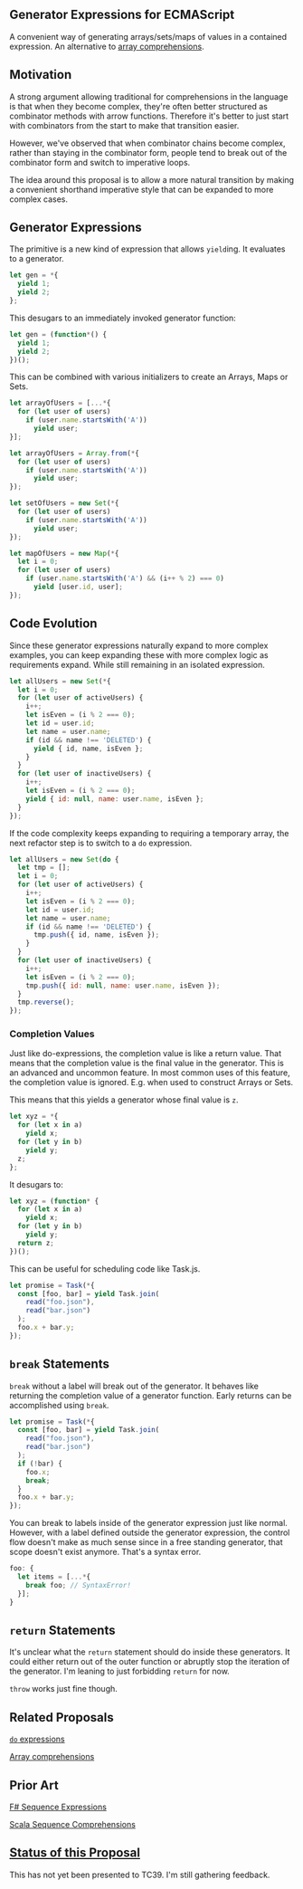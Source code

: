 Generator Expressions for ECMAScript
------------------------------------

A convenient way of generating arrays/sets/maps of values in a contained expression. An alternative to [array comprehensions](http://tc39wiki.calculist.org/es6/array-comprehensions/).

## Motivation

A strong argument allowing traditional for comprehensions in the language is that when they become complex, they're often better structured as combinator methods with arrow functions. Therefore it's better to just start with combinators from the start to make that transition easier.

However, we've observed that when combinator chains become complex, rather than staying in the combinator form, people tend to break out of the combinator form and switch to imperative loops.

The idea around this proposal is to allow a more natural transition by making a convenient shorthand imperative style that can be expanded to more complex cases.

## Generator Expressions

The primitive is a new kind of expression that allows `yield`ing. It evaluates to a generator.

```js
let gen = *{
  yield 1;
  yield 2;
};
```

This desugars to an immediately invoked generator function:

```js
let gen = (function*() {
  yield 1;
  yield 2;
})();
```

This can be combined with various initializers to create an Arrays, Maps or Sets.

```js
let arrayOfUsers = [...*{
  for (let user of users)
    if (user.name.startsWith('A'))
      yield user;
}];
```

```js
let arrayOfUsers = Array.from(*{
  for (let user of users)
    if (user.name.startsWith('A'))
      yield user;
});
```

```js
let setOfUsers = new Set(*{
  for (let user of users)
    if (user.name.startsWith('A'))
      yield user;
});
```

```js
let mapOfUsers = new Map(*{
  let i = 0;
  for (let user of users)
    if (user.name.startsWith('A') && (i++ % 2) === 0)
      yield [user.id, user];
});
```

## Code Evolution

Since these generator expressions naturally expand to more complex examples, you can keep expanding these with more complex logic as requirements expand. While still remaining in an isolated expression.

```js
let allUsers = new Set(*{
  let i = 0;
  for (let user of activeUsers) {
    i++;
    let isEven = (i % 2 === 0);
    let id = user.id;
    let name = user.name;
    if (id && name !== 'DELETED') {
      yield { id, name, isEven };
    }
  }
  for (let user of inactiveUsers) {
    i++;
    let isEven = (i % 2 === 0);
    yield { id: null, name: user.name, isEven };
  }
});
```

If the code complexity keeps expanding to requiring a temporary array, the next refactor step is to switch to a `do` expression.

```js
let allUsers = new Set(do {
  let tmp = [];
  let i = 0;
  for (let user of activeUsers) {
    i++;
    let isEven = (i % 2 === 0);
    let id = user.id;
    let name = user.name;
    if (id && name !== 'DELETED') {
      tmp.push({ id, name, isEven });
    }
  }
  for (let user of inactiveUsers) {
    i++;
    let isEven = (i % 2 === 0);
    tmp.push({ id: null, name: user.name, isEven });
  }
  tmp.reverse();
});
```

### Completion Values

Just like do-expressions, the completion value is like a return value. That means that the completion value is the final value in the generator. This is an advanced and uncommon feature. In most common uses of this feature, the completion value is ignored. E.g. when used to construct Arrays or Sets.

This means that this yields a generator whose final value is `z`.

```js
let xyz = *{
  for (let x in a)
    yield x;
  for (let y in b)
    yield y;
  z;
};
```

It desugars to:

```js
let xyz = (function* {
  for (let x in a)
    yield x;
  for (let y in b)
    yield y;
  return z;
})();
```

This can be useful for scheduling code like Task.js.

```js
let promise = Task(*{
  const [foo, bar] = yield Task.join(
    read("foo.json"),
    read("bar.json")
  );
  foo.x + bar.y;
});
```

## `break` Statements

`break` without a label will break out of the generator. It behaves like returning the completion value of a generator function. Early returns can be accomplished using `break`.

```js
let promise = Task(*{
  const [foo, bar] = yield Task.join(
    read("foo.json"),
    read("bar.json")
  );
  if (!bar) {
    foo.x;
    break;
  }
  foo.x + bar.y;
});
```

You can break to labels inside of the generator expression just like normal. However, with a label defined outside the generator expression, the control flow doesn't make as much sense since in a free standing generator, that scope doesn't exist anymore. That's a syntax error.

```js
foo: {
  let items = [...*{
    break foo; // SyntaxError!
  }];
}
```

## `return` Statements

It's unclear what the `return` statement should do inside these generators. It could either return out of the outer function or abruptly stop the iteration of the generator. I'm leaning to just forbidding `return` for now.

`throw` works just fine though.

## Related Proposals

[`do` expressions](https://github.com/tc39/proposal-do-expressions)

[Array comprehensions](http://tc39wiki.calculist.org/es6/array-comprehensions/)

## Prior Art

[F# Sequence Expressions](https://docs.microsoft.com/en-us/dotnet/fsharp/language-reference/sequences)

[Scala Sequence Comprehensions](https://docs.scala-lang.org/tour/sequence-comprehensions.html)

## [Status of this Proposal](https://github.com/tc39/ecma262)

This has not yet been presented to TC39. I'm still gathering feedback.
